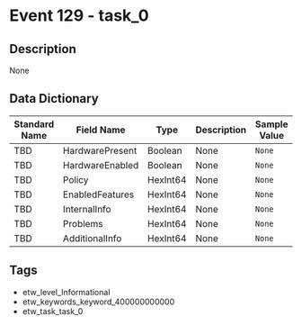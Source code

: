 # Event 129 - task_0

## Description
None

## Data Dictionary
|Standard Name|Field Name|Type|Description|Sample Value|
|---|---|---|---|---|
|TBD|HardwarePresent|Boolean|None|`None`|
|TBD|HardwareEnabled|Boolean|None|`None`|
|TBD|Policy|HexInt64|None|`None`|
|TBD|EnabledFeatures|HexInt64|None|`None`|
|TBD|InternalInfo|HexInt64|None|`None`|
|TBD|Problems|HexInt64|None|`None`|
|TBD|AdditionalInfo|HexInt64|None|`None`|

## Tags
* etw_level_Informational
* etw_keywords_keyword_400000000000
* etw_task_task_0